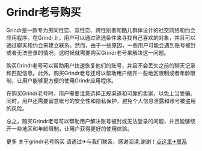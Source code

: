 # Grindr老号购买

Grindr是一款专为男同性恋、双性恋、跨性别者和酷儿群体设计的社交网络和约会应用程序。在Grindr上，用户可以通过筛选条件来寻找自己喜欢的对象，并且可以通过聊天和约会来建立联系。然而，由于一些原因，一些用户可能会遇到账号被封或者无法登录的情况，这时候就需要购买Grindr老号来解决这一问题。

购买Grindr老号可以帮助用户快速恢复他们的账号，并且不会丢失之前的聊天记录和匹配信息。此外，购买Grindr老号还可以帮助用户绕开一些地区限制或者年龄限制，让用户能够更方便的使用Grindr应用程序。

在购买Grindr老号时，用户需要注意选择正规渠道和可靠的卖家，以免上当受骗。同时，用户还需要留意账号的安全性和隐私保护，避免个人信息泄露和账号被盗用的风险。

总之，购买Grindr老号可以帮助用户解决账号被封或无法登录的问题，并且能够绕开一些地区和年龄限制，让用户获得更好的使用体验。

更多 关于grindr老号购买 请通过✈与我们联系，感谢阅读,谢谢！[点这里✈联系](https://abc.k02.cc)